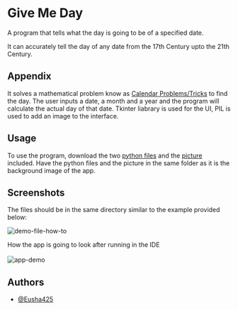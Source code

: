
# Give Me Day

A program that tells what the day is going to be of a specified date. 

It can accurately tell the day of any date from the 17th Century upto the 21th Century.

## Appendix

It solves a mathematical problem know as [Calendar Problems/Tricks](https://www.hitbullseye.com/Calendar-Tricks.php) to find the day. The user inputs a date, a month and a year and the program will calculate the actual day of that date. Tkinter liabrary is used for the UI, PIL is used to add an image to the interface. 





## Usage

To use the program, download the two [python files](https://github.com/Eusha425/give-me-day) and the [picture](https://github.com/Eusha425/give-me-day/blob/main/date.png) included. Have the python files and the picture in the same folder as it is the background image of the app.

## Screenshots

The files should be in the same directory similar to the example provided below:

![demo-file-how-to](https://github.com/Eusha425/give-me-day/blob/main/Files%20Help/File%20in%20the%20same%20folder.png)

How the app is going to look after running in the IDE
<br></br>
![app-demo](https://github.com/Eusha425/give-me-day/blob/main/Files%20Help/App%20demo.png)
## Authors

- [@Eusha425](https://github.com/Eusha425)


